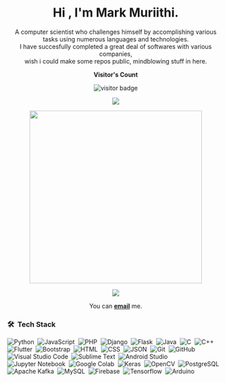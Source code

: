 <!--
**Mark-Kinyua/Mark-Kinyua** is a ✨ _special_ ✨ repository because its `README.md` (this file) appears on your GitHub profile.

Here are some ideas to get you started:

- 🔭 I’m currently working on ...
- 🌱 I’m currently learning ...
- 👯 I’m looking to collaborate on ...
- 🤔 I’m looking for help with ...
- 💬 Ask me about ...
- 📫 How to reach me: ...
- 😄 Pronouns: ...
- ⚡ Fun fact: ...
-->
<!-- <p align="center"><img src="https://raw.githubusercontent.com/KevinPatel04/KevinPatel04/master/header.png"></p> -->

<!-- Waving hand Below -->
<!--<img src="https://raw.githubusercontent.com/KevinPatel04/KevinPatel04/master/Hi.gif" width="30px">-->

<h1 align="center">Hi , I'm Mark Muriithi. </h1>

<p align="center" width="150px"> A computer scientist who challenges himself by accomplishing various tasks using numerous languages and technologies.  <br>I have succesfully completed a great deal of softwares with various companies,<br> wish i could make some repos public, mindblowing stuff in here.</p>

<p align="center"><b>Visitor's Count</b></p>
<p align="center"><img src="https://profile-counter.glitch.me/%7BMark-Kinyua%7D/count.svg" alt="visitor badge"/></p>
<p align="center"><img src="https://github-readme-stats.vercel.app/api/top-langs/?username=Mark-Kinyua&layout=compact&hide=TSQL&theme=chartreuse-dark"></p>
<!--[![Top Langs](https://github-readme-stats.vercel.app/api/top-langs/?username=Mark-Kinyua&theme=chartreuse-dark&show_icons=true)](https://github.com/anuraghazra/github-readme-stats)-->
<p align="center" ><img src="https://github-readme-stats.vercel.app/api?username=Mark-Kinyua&count_private=true&show_icons=true&&theme=chartreuse-dark&include_all_commits=true" width="400"></p>
<!--<img align="center" src="https://github-readme-stats.vercel.app/api?username=Mark-Kinyua&show_icons=true&include_all_commits=true&theme=radical" alt="Mark Kinyua's github stats" />-->
<p align="center" ><img src="https://github-readme-streak-stats.herokuapp.com?user=Mark-Kinyua&theme=chartreuse-dark"></p>

<div align="center">
 You can <a href="mailto:markinyua@gmail.com"><b>email</b></a> me.
</div>

### 🛠 &nbsp;Tech Stack

![Python](https://img.shields.io/badge/-Python-05122A?style=flat&logo=python)&nbsp;
![JavaScript](https://img.shields.io/badge/-JavaScript-05122A?style=flat&logo=javascript)&nbsp;
![PHP](https://img.shields.io/badge/-PHP-05122A?style=flat&logo=php&logoColor=777BB4)&nbsp;
![Django](https://img.shields.io/badge/-Django-05122A?style=flat&logo=django&logoColor=092E20)&nbsp;
![Flask](https://img.shields.io/badge/-Flask-05122A?style=flat&logo=flask)&nbsp;
![Java](https://img.shields.io/badge/-Java-05122A?style=flat&logo=Java&logoColor=FFA518)&nbsp;
![C](https://img.shields.io/badge/-C-05122A?style=flat&logo=C&logoColor=A8B9CC)&nbsp;
![C++](https://img.shields.io/badge/-C++-05122A?style=flat&logo=C%2B%2B&logoColor=00599C)&nbsp;
![Flutter](https://img.shields.io/badge/-Flutter-05122A?style=flat&logo=flutter&logoColor=02569B)&nbsp;
![Bootstrap](https://img.shields.io/badge/-Bootstrap-05122A?style=flat&logo=bootstrap&logoColor=563D7C)&nbsp;
![HTML](https://img.shields.io/badge/-HTML-05122A?style=flat&logo=HTML5)&nbsp;
![CSS](https://img.shields.io/badge/-CSS-05122A?style=flat&logo=CSS3&logoColor=1572B6)&nbsp;
![JSON](https://img.shields.io/badge/-JSON-05122A?style=flat&logo=json&logoColor=000000)&nbsp;
![Git](https://img.shields.io/badge/-Git-05122A?style=flat&logo=git)&nbsp;
![GitHub](https://img.shields.io/badge/-GitHub-05122A?style=flat&logo=github)&nbsp;
![Visual Studio Code](https://img.shields.io/badge/-Visual%20Studio%20Code-05122A?style=flat&logo=visual-studio-code&logoColor=007ACC)&nbsp;
![Sublime Text](https://img.shields.io/badge/-Sublime%20Text-05122A?style=flat&logo=sublime-text&logoColor=FF9800)&nbsp;
![Android Studio](https://img.shields.io/badge/-Android%20Studio-05122A?style=flat&logo=android-studio&logoColor=3DDC84)&nbsp;
![Jupyter Notebook](https://img.shields.io/badge/-Jupyter%20Notebook-05122A?style=flat&logo=jupyter&logoColor=F37626)&nbsp;
![Google Colab](https://img.shields.io/badge/-Google%20Colab-05122A?style=flat&logo=google-colab&logoColor=F9AB00)&nbsp;
![Keras](https://img.shields.io/badge/-Keras-05122A?style=flat&logo=keras&logoColor=D00000)&nbsp;
![OpenCV](https://img.shields.io/badge/-OpenCV-05122A?style=flat&logo=opencv&logoColor=5C3EE8)&nbsp;
![PostgreSQL](https://img.shields.io/badge/-PostgreSQL-05122A?style=flat&logo=postgresql&logoColor=336791)&nbsp;
![Apache Kafka](https://img.shields.io/badge/-Apache%20Kafka-05122A?style=flat&logo=apache-kafka&logoColor=231F20)&nbsp;
![MySQL](https://img.shields.io/badge/-MySQL-05122A?style=flat&logo=mysql&logoColor=4479A1)&nbsp;
![Firebase](https://img.shields.io/badge/-Firebase-05122A?style=flat&logo=firebase&logoColor=FFCA28)&nbsp;
![Tensorflow](https://img.shields.io/badge/-Tensorflow-05122A?style=flat&logo=tensorflow&logoColor=FF6F00)&nbsp;
![Arduino](https://img.shields.io/badge/-Arduino-05122A?style=flat&logo=arduino&logoColor=00979D)&nbsp;

